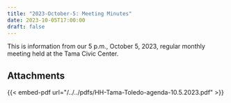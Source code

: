 ```yaml
---
title: "2023-October-5: Meeting Minutes"
date: 2023-10-05T17:00:00
draft: false
---
```

This is information from our 5 p.m., October 5, 2023, regular monthly meeting held at the Tama Civic Center. 
 
## Attachments

{{< embed-pdf url="/../../pdfs/HH-Tama-Toledo-agenda-10.5.2023.pdf" >}}
